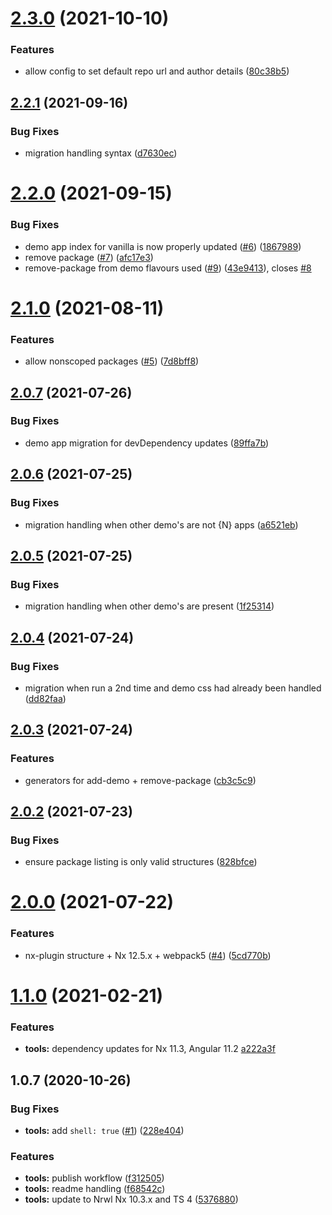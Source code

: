 # [2.3.0](https://github.com/NativeScript/plugin-tools/compare/2.2.1...2.3.0) (2021-10-10)


### Features

* allow config to set default repo url and author details ([80c38b5](https://github.com/NativeScript/plugin-tools/commit/80c38b58da6101a25aac6e67379eef102caac18f))



## [2.2.1](https://github.com/NativeScript/plugin-tools/compare/2.2.0...2.2.1) (2021-09-16)


### Bug Fixes

* migration handling syntax ([d7630ec](https://github.com/NativeScript/plugin-tools/commit/d7630ec2ad55805dddf01bd9ae5953ce0a90d9f8))



# [2.2.0](https://github.com/NativeScript/plugin-tools/compare/2.1.0...2.2.0) (2021-09-15)


### Bug Fixes

* demo app index for vanilla is now properly updated ([#6](https://github.com/NativeScript/plugin-tools/issues/6)) ([1867989](https://github.com/NativeScript/plugin-tools/commit/18679891a72bfb3f464eaafd3f31265374d31154))
* remove package ([#7](https://github.com/NativeScript/plugin-tools/issues/7)) ([afc17e3](https://github.com/NativeScript/plugin-tools/commit/afc17e331b371a030e7c4e9e360d980b21d7bc58))
* remove-package from demo flavours used ([#9](https://github.com/NativeScript/plugin-tools/issues/9)) ([43e9413](https://github.com/NativeScript/plugin-tools/commit/43e9413c4f5169590b5a5b3a7cab16eb293c0669)), closes [#8](https://github.com/NativeScript/plugin-tools/issues/8)



# [2.1.0](https://github.com/NativeScript/plugin-tools/compare/2.0.7...2.1.0) (2021-08-11)


### Features

* allow nonscoped packages ([#5](https://github.com/NativeScript/plugin-tools/issues/5)) ([7d8bff8](https://github.com/NativeScript/plugin-tools/commit/7d8bff80dcdd3178cb9e9d913678ab5e40ff86af))



## [2.0.7](https://github.com/NativeScript/plugin-tools/compare/2.0.6...2.0.7) (2021-07-26)


### Bug Fixes

* demo app migration for devDependency updates ([89ffa7b](https://github.com/NativeScript/plugin-tools/commit/89ffa7b11fc3e7f091597b7893656810d0c4780b))



## [2.0.6](https://github.com/NativeScript/plugin-tools/compare/2.0.5...2.0.6) (2021-07-25)


### Bug Fixes

* migration handling when other demo's are not {N} apps ([a6521eb](https://github.com/NativeScript/plugin-tools/commit/a6521ebc1e29ca2f6284aab22ca15b34df9d41b9))



## [2.0.5](https://github.com/NativeScript/plugin-tools/compare/2.0.4...2.0.5) (2021-07-25)


### Bug Fixes

* migration handling when other demo's are present ([1f25314](https://github.com/NativeScript/plugin-tools/commit/1f2531435ba038c1b90f98368aab39a9ef274319))



## [2.0.4](https://github.com/NativeScript/plugin-tools/compare/2.0.3...2.0.4) (2021-07-24)


### Bug Fixes

* migration when run a 2nd time and demo css had already been handled ([dd82faa](https://github.com/NativeScript/plugin-tools/commit/dd82faaa6dd6fab8c6c3b68c70fb9f3109ab41fc))



## [2.0.3](https://github.com/NativeScript/plugin-tools/compare/2.0.2...2.0.3) (2021-07-24)


### Features

* generators for add-demo + remove-package ([cb3c5c9](https://github.com/NativeScript/plugin-tools/commit/cb3c5c999fea2863dcd5d34a90a4a6e240ef46b1))



## [2.0.2](https://github.com/NativeScript/plugin-tools/compare/2.0.0...2.0.2) (2021-07-23)


### Bug Fixes

* ensure package listing is only valid structures ([828bfce](https://github.com/NativeScript/plugin-tools/commit/828bfcea3cdabb2ad3fda7eb7dc9039bea2722fb))



# [2.0.0](https://github.com/NativeScript/plugin-tools/compare/1.1.0...2.0.0) (2021-07-22)


### Features

* nx-plugin structure + Nx 12.5.x + webpack5 ([#4](https://github.com/NativeScript/plugin-tools/issues/4)) ([5cd770b](https://github.com/NativeScript/plugin-tools/commit/5cd770be682362fdd0d8bf98c2efcca4cbebafb4))



# [1.1.0](https://github.com/NativeScript/plugin-tools/compare/1.0.7...1.1.0) (2021-02-21)

### Features

- **tools:** dependency updates for Nx 11.3, Angular 11.2 [a222a3f](https://github.com/NativeScript/plugin-tools/commit/a222a3f712eaca6a66d5cdd926b52afb1384a1eb)

## 1.0.7 (2020-10-26)

### Bug Fixes

- **tools:** add `shell: true` ([#1](https://github.com/NativeScript/plugin-tools/issues/1)) ([228e404](https://github.com/NativeScript/plugin-tools/commit/228e40472e497e02500e1b2441f6dc2e0dfe87eb))

### Features

- **tools:** publish workflow ([f312505](https://github.com/NativeScript/plugin-tools/commit/f3125054c0731b60f74e25ff8eddc303c9f7c2e5))
- **tools:** readme handling ([f68542c](https://github.com/NativeScript/plugin-tools/commit/f68542c322dfd2ed82a641f4df6fbc2e77b3050c))
- **tools:** update to Nrwl Nx 10.3.x and TS 4 ([5376880](https://github.com/NativeScript/plugin-tools/commit/5376880c14084dc607d5d9785e129b5e4e12b546))
